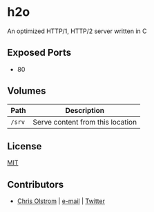 # h2o

An optimized HTTP/1, HTTP/2 server written in C

## Exposed Ports

* 80

## Volumes

| Path   | Description
|--------|-------------
| `/srv` | Serve content from this location

## License

[MIT](https://tldrlegal.com/license/mit-license)

## Contributors

* [Chris Olstrom](https://colstrom.github.io/) | [e-mail](mailto:chris@olstrom.com) | [Twitter](https://twitter.com/ChrisOlstrom)
